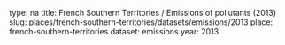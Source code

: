 type: na
title: French Southern Territories / Emissions of pollutants (2013)
slug: places/french-southern-territories/datasets/emissions/2013
place: french-southern-territories
dataset: emissions
year: 2013
